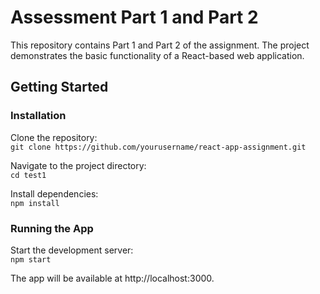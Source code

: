 # Assessment Part 1 and Part 2

This repository contains Part 1 and Part 2 of the assignment. The project demonstrates the basic functionality of a React-based web application.

## Getting Started

### Installation

Clone the repository: \
`git clone https://github.com/yourusername/react-app-assignment.git` 

Navigate to the project directory: \
`cd test1` 

Install dependencies: \
`npm install`

### Running the App

Start the development server: \
`npm start` 

The app will be available at http://localhost:3000.
